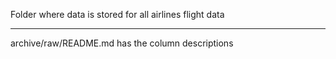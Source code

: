 Folder where data is stored for all airlines flight data

---

archive/raw/README.md has the column descriptions